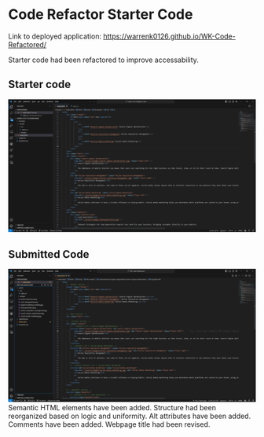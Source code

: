 # Code Refactor Starter Code
Link to deployed application: https://warrenk0126.github.io/WK-Code-Refactored/

Starter code had been refactored to improve accessability.
## Starter code
![Starter code](./assets/images/before.png)
## Submitted Code
![Submission](./assets/images/after.png)
Semantic HTML elements have been added.
Structure had been reorganized based on logic and uniformity.
Alt attributes have been added.
Comments have been added.
Webpage title had been revised.
